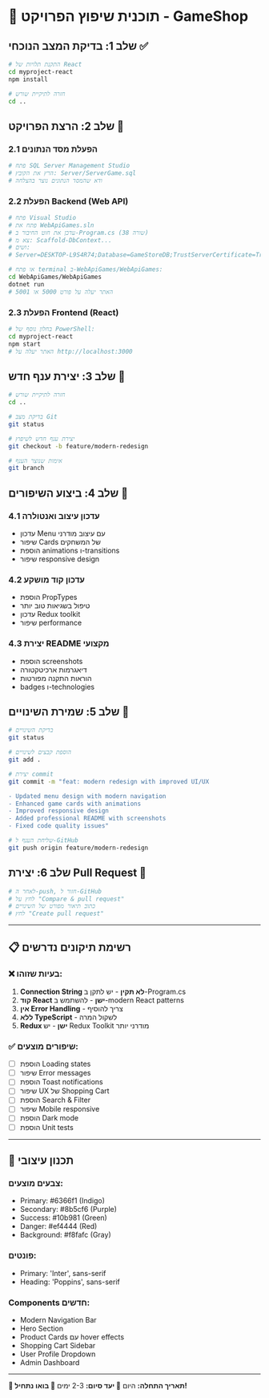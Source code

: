# 🎯 תוכנית שיפוץ הפרויקט - GameShop

## שלב 1: בדיקת המצב הנוכחי ✅

```bash
# התקנת תלויות של React
cd myproject-react
npm install

# חזרה לתיקיית שורש
cd ..
```

## שלב 2: הרצת הפרויקט 🔄

### 2.1 הפעלת מסד הנתונים
```bash
# פתח SQL Server Management Studio
# הרץ את הקובץ: Server/ServerGame.sql
# ודא שהמסד הנתונים נוצר בהצלחה
```

### 2.2 הפעלת Backend (Web API)
```bash
# פתח Visual Studio
# פתח את WebApiGames.sln
# עדכן את חוט החיבור ב-Program.cs (שורה 38)
# צא מ: Scaffold-DbContext...
# ושים:
# Server=DESKTOP-L9S4R74;Database=GameStoreDB;TrustServerCertificate=True;Trusted_Connection=True;

# או פתח terminal ב-WebApiGames/WebApiGames:
cd WebApiGames/WebApiGames
dotnet run
# האתר יעלה על פורט 5000 או 5001
```

### 2.3 הפעלת Frontend (React)
```bash
# בחלון נוסף של PowerShell:
cd myproject-react
npm start
# האתר יעלה על http://localhost:3000
```

## שלב 3: יצירת ענף חדש 🌿

```bash
# חזרה לתיקיית שורש
cd ..

# בדיקת מצב Git
git status

# יצירת ענף חדש לשיפוץ
git checkout -b feature/modern-redesign

# אימות שנוצר הענף
git branch
```

## שלב 4: ביצוע השיפורים 🚀

### 4.1 עדכון עיצוב ואנטולרה
- עדכון Menu עם עיצוב מודרני
- שיפור Cards של המשחקים
- הוספת animations ו-transitions
- שיפור responsive design

### 4.2 עדכון קוד מושקע
- הוספת PropTypes
- טיפול בשגיאות טוב יותר
- עדכון Redux toolkit
- שיפור performance

### 4.3 יצירת README מקצועי
- הוספת screenshots
- דיאגרמות ארכיטקטורה
- הוראות התקנה מפורטות
- badges ו-technologies

## שלב 5: שמירת השינויים 💾

```bash
# בדיקת השינויים
git status

# הוספת קבצים לשינויים
git add .

# יצירת commit
git commit -m "feat: modern redesign with improved UI/UX

- Updated menu design with modern navigation
- Enhanced game cards with animations
- Improved responsive design
- Added professional README with screenshots
- Fixed code quality issues"

# שליחת הענף ל-GitHub
git push origin feature/modern-redesign
```

## שלב 6: יצירת Pull Request 🔀

```bash
# לאחר ה-push, חזור ל-GitHub
# לחץ על "Compare & pull request"
# כתוב תיאור מפורט של השינויים
# לחץ "Create pull request"
```

---

## 📋 רשימת תיקונים נדרשים

### ❌ בעיות שזוהו:
1. **Connection String לא תקין** - יש לתקן ב-Program.cs
2. **קוד React ישן** - להשתמש ב-modern React patterns
3. **אין Error Handling** - צריך להוסיף
4. **ללא TypeScript** - לשקול המרה
5. **Redux ישן** - יש Redux Toolkit מודרני יותר

### ✅ שיפורים מוצעים:
- [ ] הוספת Loading states
- [ ] שיפור Error messages
- [ ] הוספת Toast notifications
- [ ] שיפור UX של Shopping Cart
- [ ] הוספת Search & Filter
- [ ] שיפור Mobile responsive
- [ ] הוספת Dark mode
- [ ] הוספת Unit tests

---

## 🎨 תכנון עיצובי

### צבעים מוצעים:
- Primary: #6366f1 (Indigo)
- Secondary: #8b5cf6 (Purple)
- Success: #10b981 (Green)
- Danger: #ef4444 (Red)
- Background: #f8fafc (Gray)

### פונטים:
- Primary: 'Inter', sans-serif
- Heading: 'Poppins', sans-serif

### Components חדשים:
- Modern Navigation Bar
- Hero Section
- Product Cards עם hover effects
- Shopping Cart Sidebar
- User Profile Dropdown
- Admin Dashboard

---

**📅 תאריך התחלה:** היום
**🎯 יעד סיום:** 2-3 ימים
**💪 בואו נתחיל!**

